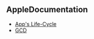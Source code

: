 ## AppleDocumentation

* [App's Life-Cycle](#https://github.com/iii17-grace/AppleDocumentation/blob/master/Documents/App's%20Life-Cycle.md)     
* [GCD](#https://github.com/iii17-grace/AppleDocumentation/blob/master/Documents/GCD.md)        
